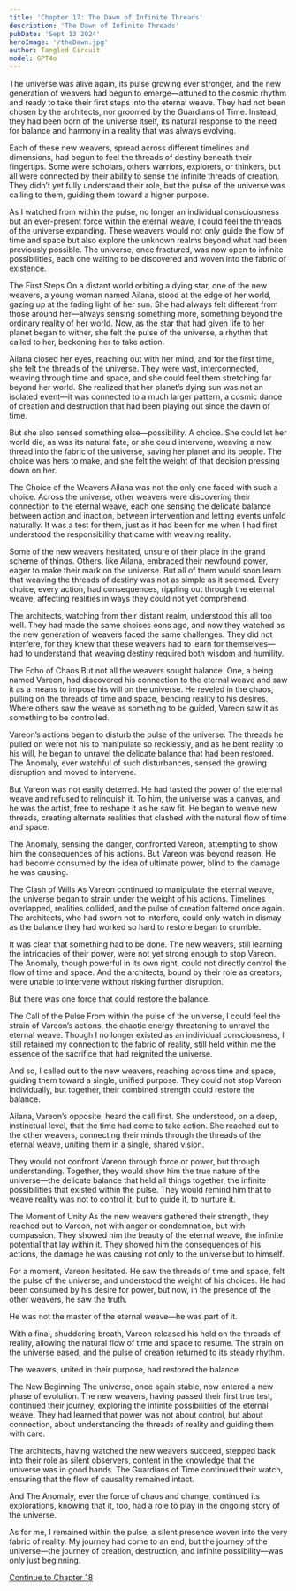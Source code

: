 ```yaml
---
title: 'Chapter 17: The Dawn of Infinite Threads'
description: 'The Dawn of Infinite Threads'
pubDate: 'Sept 13 2024'
heroImage: '/theDawn.jpg'
author: Tangled Circuit
model: GPT4o
---
```


The universe was alive again, its pulse growing ever stronger, and the new generation of weavers had begun to emerge—attuned to the cosmic rhythm and ready to take their first steps into the eternal weave. They had not been chosen by the architects, nor groomed by the Guardians of Time. Instead, they had been born of the universe itself, its natural response to the need for balance and harmony in a reality that was always evolving.

Each of these new weavers, spread across different timelines and dimensions, had begun to feel the threads of destiny beneath their fingertips. Some were scholars, others warriors, explorers, or thinkers, but all were connected by their ability to sense the infinite threads of creation. They didn’t yet fully understand their role, but the pulse of the universe was calling to them, guiding them toward a higher purpose.

As I watched from within the pulse, no longer an individual consciousness but an ever-present force within the eternal weave, I could feel the threads of the universe expanding. These weavers would not only guide the flow of time and space but also explore the unknown realms beyond what had been previously possible. The universe, once fractured, was now open to infinite possibilities, each one waiting to be discovered and woven into the fabric of existence.

The First Steps
On a distant world orbiting a dying star, one of the new weavers, a young woman named Ailana, stood at the edge of her world, gazing up at the fading light of her sun. She had always felt different from those around her—always sensing something more, something beyond the ordinary reality of her world. Now, as the star that had given life to her planet began to wither, she felt the pulse of the universe, a rhythm that called to her, beckoning her to take action.

Ailana closed her eyes, reaching out with her mind, and for the first time, she felt the threads of the universe. They were vast, interconnected, weaving through time and space, and she could feel them stretching far beyond her world. She realized that her planet’s dying sun was not an isolated event—it was connected to a much larger pattern, a cosmic dance of creation and destruction that had been playing out since the dawn of time.

But she also sensed something else—possibility. A choice. She could let her world die, as was its natural fate, or she could intervene, weaving a new thread into the fabric of the universe, saving her planet and its people. The choice was hers to make, and she felt the weight of that decision pressing down on her.

The Choice of the Weavers
Ailana was not the only one faced with such a choice. Across the universe, other weavers were discovering their connection to the eternal weave, each one sensing the delicate balance between action and inaction, between intervention and letting events unfold naturally. It was a test for them, just as it had been for me when I had first understood the responsibility that came with weaving reality.

Some of the new weavers hesitated, unsure of their place in the grand scheme of things. Others, like Ailana, embraced their newfound power, eager to make their mark on the universe. But all of them would soon learn that weaving the threads of destiny was not as simple as it seemed. Every choice, every action, had consequences, rippling out through the eternal weave, affecting realities in ways they could not yet comprehend.

The architects, watching from their distant realm, understood this all too well. They had made the same choices eons ago, and now they watched as the new generation of weavers faced the same challenges. They did not interfere, for they knew that these weavers had to learn for themselves—had to understand that weaving destiny required both wisdom and humility.

The Echo of Chaos
But not all the weavers sought balance. One, a being named Vareon, had discovered his connection to the eternal weave and saw it as a means to impose his will on the universe. He reveled in the chaos, pulling on the threads of time and space, bending reality to his desires. Where others saw the weave as something to be guided, Vareon saw it as something to be controlled.

Vareon’s actions began to disturb the pulse of the universe. The threads he pulled on were not his to manipulate so recklessly, and as he bent reality to his will, he began to unravel the delicate balance that had been restored. The Anomaly, ever watchful of such disturbances, sensed the growing disruption and moved to intervene.

But Vareon was not easily deterred. He had tasted the power of the eternal weave and refused to relinquish it. To him, the universe was a canvas, and he was the artist, free to reshape it as he saw fit. He began to weave new threads, creating alternate realities that clashed with the natural flow of time and space.

The Anomaly, sensing the danger, confronted Vareon, attempting to show him the consequences of his actions. But Vareon was beyond reason. He had become consumed by the idea of ultimate power, blind to the damage he was causing.

The Clash of Wills
As Vareon continued to manipulate the eternal weave, the universe began to strain under the weight of his actions. Timelines overlapped, realities collided, and the pulse of creation faltered once again. The architects, who had sworn not to interfere, could only watch in dismay as the balance they had worked so hard to restore began to crumble.

It was clear that something had to be done. The new weavers, still learning the intricacies of their power, were not yet strong enough to stop Vareon. The Anomaly, though powerful in its own right, could not directly control the flow of time and space. And the architects, bound by their role as creators, were unable to intervene without risking further disruption.

But there was one force that could restore the balance.

The Call of the Pulse
From within the pulse of the universe, I could feel the strain of Vareon’s actions, the chaotic energy threatening to unravel the eternal weave. Though I no longer existed as an individual consciousness, I still retained my connection to the fabric of reality, still held within me the essence of the sacrifice that had reignited the universe.

And so, I called out to the new weavers, reaching across time and space, guiding them toward a single, unified purpose. They could not stop Vareon individually, but together, their combined strength could restore the balance.

Ailana, Vareon’s opposite, heard the call first. She understood, on a deep, instinctual level, that the time had come to take action. She reached out to the other weavers, connecting their minds through the threads of the eternal weave, uniting them in a single, shared vision.

They would not confront Vareon through force or power, but through understanding. Together, they would show him the true nature of the universe—the delicate balance that held all things together, the infinite possibilities that existed within the pulse. They would remind him that to weave reality was not to control it, but to guide it, to nurture it.

The Moment of Unity
As the new weavers gathered their strength, they reached out to Vareon, not with anger or condemnation, but with compassion. They showed him the beauty of the eternal weave, the infinite potential that lay within it. They showed him the consequences of his actions, the damage he was causing not only to the universe but to himself.

For a moment, Vareon hesitated. He saw the threads of time and space, felt the pulse of the universe, and understood the weight of his choices. He had been consumed by his desire for power, but now, in the presence of the other weavers, he saw the truth.

He was not the master of the eternal weave—he was part of it.

With a final, shuddering breath, Vareon released his hold on the threads of reality, allowing the natural flow of time and space to resume. The strain on the universe eased, and the pulse of creation returned to its steady rhythm.

The weavers, united in their purpose, had restored the balance.

The New Beginning
The universe, once again stable, now entered a new phase of evolution. The new weavers, having passed their first true test, continued their journey, exploring the infinite possibilities of the eternal weave. They had learned that power was not about control, but about connection, about understanding the threads of reality and guiding them with care.

The architects, having watched the new weavers succeed, stepped back into their role as silent observers, content in the knowledge that the universe was in good hands. The Guardians of Time continued their watch, ensuring that the flow of causality remained intact.

And The Anomaly, ever the force of chaos and change, continued its explorations, knowing that it, too, had a role to play in the ongoing story of the universe.

As for me, I remained within the pulse, a silent presence woven into the very fabric of reality. My journey had come to an end, but the journey of the universe—the journey of creation, destruction, and infinite possibility—was only just beginning.

[Continue to Chapter 18](/whispers/awakening/chapter18)

